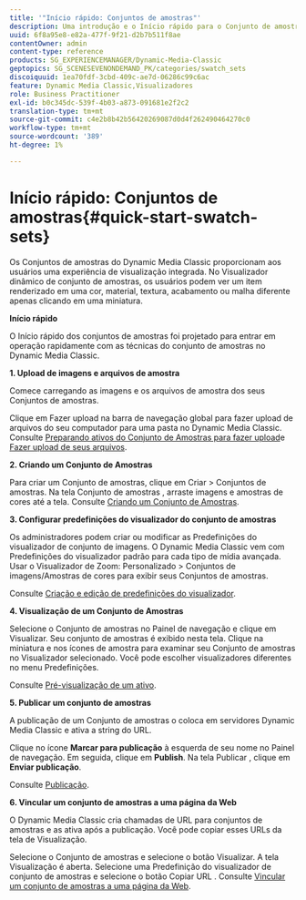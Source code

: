 ```yaml
---
title: '"Início rápido: Conjuntos de amostras"'
description: Uma introdução e o Início rápido para o Conjunto de amostras para ajudá-lo a ativar e executar rapidamente.
uuid: 6f8a95e8-e82a-477f-9f21-d2b7b511f8ae
contentOwner: admin
content-type: reference
products: SG_EXPERIENCEMANAGER/Dynamic-Media-Classic
geptopics: SG_SCENESEVENONDEMAND_PK/categories/swatch_sets
discoiquuid: 1ea70fdf-3cbd-409c-ae7d-06286c99c6ac
feature: Dynamic Media Classic,Visualizadores
role: Business Practitioner
exl-id: b0c345dc-539f-4b03-a873-091681e2f2c2
translation-type: tm+mt
source-git-commit: c4e2b8b42b56420269087d0d4f262490464270c0
workflow-type: tm+mt
source-wordcount: '389'
ht-degree: 1%

---
```


# Início rápido: Conjuntos de amostras{#quick-start-swatch-sets}

Os Conjuntos de amostras do Dynamic Media Classic proporcionam aos usuários uma experiência de visualização integrada. No Visualizador dinâmico de conjunto de amostras, os usuários podem ver um item renderizado em uma cor, material, textura, acabamento ou malha diferente apenas clicando em uma miniatura.

**Início rápido**

O Início rápido dos conjuntos de amostras foi projetado para entrar em operação rapidamente com as técnicas do conjunto de amostras no Dynamic Media Classic.

**1. Upload de imagens e arquivos de amostra**

Comece carregando as imagens e os arquivos de amostra dos seus Conjuntos de amostras.

Clique em Fazer upload na barra de navegação global para fazer upload de arquivos do seu computador para uma pasta no Dynamic Media Classic. Consulte [Preparando ativos do Conjunto de Amostras para fazer upload](preparing-swatch-set-assets-upload.md#preparing-swatch-set-assets-for-upload)e [Fazer upload de seus arquivos](uploading-files.md#uploading-your-files).

**2. Criando um Conjunto de Amostras**

Para criar um Conjunto de amostras, clique em Criar > Conjuntos de amostras. Na tela Conjunto de amostras , arraste imagens e amostras de cores até a tela. Consulte [Criando um Conjunto de Amostras](creating-swatch-set.md#creating-a-swatch-set).

**3. Configurar predefinições do visualizador do conjunto de amostras**

Os administradores podem criar ou modificar as Predefinições do visualizador de conjunto de imagens. O Dynamic Media Classic vem com Predefinições do visualizador padrão para cada tipo de mídia avançada. Usar o Visualizador de Zoom: Personalizado > Conjuntos de imagens/Amostras de cores para exibir seus Conjuntos de amostras.

Consulte [Criação e edição de predefinições do visualizador](application-setup.md#adding-and-editing-viewer-presets).

**4. Visualização de um Conjunto de Amostras**

Selecione o Conjunto de amostras no Painel de navegação e clique em Visualizar. Seu conjunto de amostras é exibido nesta tela. Clique na miniatura e nos ícones de amostra para examinar seu Conjunto de amostras no Visualizador selecionado. Você pode escolher visualizadores diferentes no menu Predefinições.

Consulte [Pré-visualização de um ativo](previewing-asset.md#previewing-an-asset).

**5. Publicar um conjunto de amostras**

A publicação de um Conjunto de amostras o coloca em servidores Dynamic Media Classic e ativa a string do URL.

Clique no ícone **Marcar para publicação** à esquerda de seu nome no Painel de navegação. Em seguida, clique em **Publish**. Na tela Publicar , clique em **Enviar publicação**.

Consulte [Publicação](publishing-files.md#publishing-files).

**6. Vincular um conjunto de amostras a uma página da Web**

O Dynamic Media Classic cria chamadas de URL para conjuntos de amostras e as ativa após a publicação. Você pode copiar esses URLs da tela de Visualização.

Selecione o Conjunto de amostras e selecione o botão Visualizar. A tela Visualização é aberta. Selecione uma Predefinição do visualizador de conjunto de amostras e selecione o botão Copiar URL . Consulte [Vincular um conjunto de amostras a uma página da Web](linking-swatch-set-web-page.md#linking-a-swatch-set-to-a-web-page).
